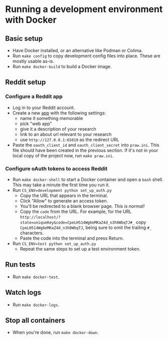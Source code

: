 # Running a development environment with Docker

## Basic setup

- Have Docker installed, or an alternative like Podman or Colima.
- Run `make config` to copy development config files into place. These are mostly usable as-is.
- Run `make docker-build` to build a Docker image.

## Reddit setup

### Configure a Reddit app

- Log in to your Reddit account.
- Create a new [app](https://old.reddit.com/prefs/apps/) with the following settings:
  - name it something memorable
  - pick "web app"
  - give it a description of your research
  - link to an about url relevant to your research
  - use `http://127.0.0.1:65010` as the redirect URL
- Paste the `oauth_client_id` and `oauth_client_secret` into `praw.ini`. This file should have been created in the previous section. If it's not in your local copy of the project now, run `make praw.ini`.

### Configure oAuth tokens to access Reddit

- Run `make docker-shell` to start a Docker container and open a `bash` shell. This may take a minute the first time you run it.
- Run `CS_ENV=development python set_up_auth.py`
  - Copy the URL that appears in the terminal.
  - Click "Allow" to generate an access token.
  - You'll be redirected to a blank browser page. _This is normal!_
  - Copy the `code` from the URL. For example, for the URL `http://localhost/?state=uniqueKey&code=CpeLH514Wg6eMKaZ4d_n3h8WbqTJ#_` copy `CpeLH514Wg6eMKaZ4d_n3h8WbqTJ`, being sure to omit the trailing `#_` characters.
  - Paste the code into the terminal and press Return.
- Run `CS_ENV=test python set_up_auth.py`
  - Repeat the same steps to set up a test environment token.

## Run tests

- Run `make docker-test`.

## Watch logs

- Run `make docker-logs`.

## Stop all containers

- When you're done, run `make docker-down`.
